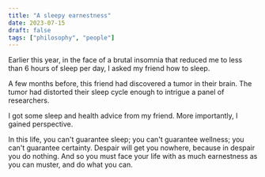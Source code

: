 ```yaml
---
title: "A sleepy earnestness"
date: 2023-07-15
draft: false
tags: ["philosophy", "people"]
---
```

Earlier this year, in the face of a brutal insomnia that reduced me to less than 6 hours of sleep per day, I asked my friend how to sleep.

A few months before, this friend had discovered a tumor in their brain. The tumor had distorted their sleep cycle enough to intrigue a panel of researchers.

I got some sleep and health advice from my friend. More importantly, I gained perspective.

In this life, you can't guarantee sleep; you can't guarantee wellness; you can't guarantee certainty. Despair will get you nowhere, because in despair you do nothing. And so you must face your life with as much earnestness as you can muster, and do what you can.
